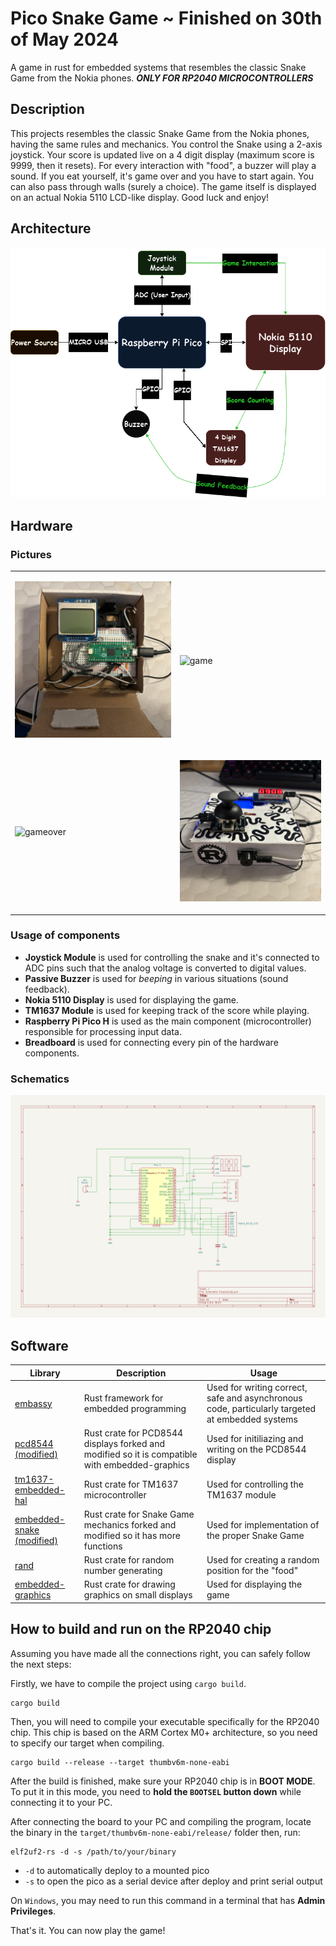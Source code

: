 # Pico Snake Game ~ Finished on 30th of May 2024
A game in rust for embedded systems that resembles the classic Snake Game from the Nokia phones. ***ONLY FOR RP2040 MICROCONTROLLERS***

## Description

This projects resembles the classic Snake Game from the Nokia phones, having the same rules and mechanics. You control the Snake using a 2-axis joystick. Your score is updated live on a 4 digit display (maximum score is 9999, then it resets). For every interaction with "food", a buzzer will play a sound. If you eat yourself, it's game over and you have to start again. You can also pass through walls (surely a choice). The game itself is displayed on an actual Nokia 5110 LCD-like display. Good luck and enjoy!

## Architecture 

![architecture](assets/hardware/Architecture.png)

## Hardware
### Pictures
<table>
<tr>
<td>
  
![opened](assets/hardware/Opened.jpg)

</td>
<td>
  
![game](assets/hardware/Game.jpg)

</td>
</tr>
<tr>
<td>
  
![gameover](assets/hardware/GameOver.jpg)

  </td>
<td>
  
![sprofile](assets/hardware/SideProfile.jpg)

</td>
</tr>
</table>

### Usage of components

- **Joystick Module** is used for controlling the snake and it's connected to ADC pins such that the analog voltage is converted to digital values.
- **Passive Buzzer** is used for *beeping* in various situations (sound feedback).
- **Nokia 5110 Display** is used for displaying the game.
- **TM1637 Module** is used for keeping track of the score while playing.
- **Raspberry Pi Pico H** is used as the main component (microcontroller) responsible for processing input data.
- **Breadboard** is used for connecting every pin of the hardware components.

### Schematics

![kicadschematic](assets/kicad/Schematic.svg)

## Software

| Library | Description | Usage |
|---------|-------------|-------|
| [embassy](https://github.com/embassy-rs/embassy) | Rust framework for embedded programming |  Used for writing correct, safe and asynchronous code, particularly targeted at embedded systems |
| [pcd8544 (modified)](https://github.com/septimium/pcd8544-embassy-rp) | Rust crate for PCD8544 displays forked and modified so it is compatible with embedded-graphics | Used for initiliazing and writing on the PCD8544 display |
| [tm1637-embedded-hal](https://crates.io/crates/tm1637-embedded-hal) | Rust crate for TM1637 microcontroller | Used for controlling the TM1637 module |
| [embedded-snake (modified)](https://github.com/septimium/embedded-snake-rs) | Rust crate for Snake Game mechanics forked and modified so it has more functions | Used for implementation of the proper Snake Game |
| [rand](https://crates.io/crates/rand) | Rust crate for random number generating | Used for creating a random position for the "food" |
| [embedded-graphics](https://crates.io/crates/embedded-graphics) | Rust crate for drawing graphics on small displays | Used for displaying the game |

## How to build and run on the RP2040 chip

Assuming you have made all the connections right, you can safely follow the next steps:

Firstly, we have to compile the project using `cargo build`.
```shell
cargo build
```

Then, you will need to compile your executable specifically for the RP2040 chip. This chip is based on the ARM Cortex M0+ architecture, so you need to specify our target when compiling.
```shell
cargo build --release --target thumbv6m-none-eabi
```

After the build is finished, make sure your RP2040 chip is in **BOOT MODE**. To put it in this mode, you need to **hold the `BOOTSEL` button down**  while connecting it to your PC.

After connecting the board to your PC and compiling the program, locate the binary in the `target/thumbv6m-none-eabi/release/` folder then, run:

```shell
elf2uf2-rs -d -s /path/to/your/binary
```

* `-d` to automatically deploy to a mounted pico
* `-s` to open the pico as a serial device after deploy and print serial output
  
On `Windows`, you may need to run this command in a terminal that has **Admin Privileges**.

That's it. You can now play the game!
